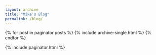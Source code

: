 ```yaml
---
layout: archive
title: "Mike's Blog"
permalink: /blog/
---
```


{% for post in paginator.posts %}
  {% include archive-single.html %}
{% endfor %}

{% include paginator.html %}
